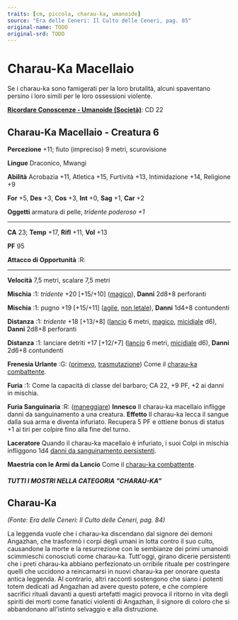 ```yaml
---
traits: [cm, piccola, charau-ka, umanoide]
source: "Era delle Ceneri: Il Culto delle Ceneri, pag. 85"
original-name: TODO
original-srd: TODO
---
```


# Charau-Ka Macellaio

Se i charau-ka sono famigerati per la loro brutalità, alcuni spaventano persino
i loro simili per le loro ossessioni violente.

**[Ricordare Conoscenze - Umanoide (Società)](/azioni/abilita/ricordare-conoscenze)**:
CD 22

## Charau-Ka Macellaio - Creatura 6

**Percezione** +11; fiuto (impreciso) 9 metri, scurovisione

**Lingue** Draconico, Mwangi

**Abilità** Acrobazia +11, Atletica +15, Furtività +13, Intimidazione +14,
Religione +9

**For** +5, **Des** +3, **Cos** +3, **Int** +0, **Sag** +1, **Car** +2

**Oggetti** armatura di pelle, _tridente poderoso +1_

---

**CA** 23; **Temp** +17, **Rifl** +11, **Vol** +13

**PF** 95

**Attacco di Opportunità** :R:

---

**Velocità** 7,5 metri, scalare 7,5 metri

**Mischia** :1: _tridente_ +20 \[+15/+10] ([magico](/tratti/magico)), **Danni**
2d8+8 perforanti

**Mischia** :1: pugno +19 \[+15/+11] ([agile](/tratti/agile),
[non letale](/tratti/non-letale)), **Danni** 1d4+8 contundenti

**Distanza** :1: _tridente_ +18 \[+13/+8] ([lancio](/tratti/lancio) 6 metri,
[magico](/tratti/magico), [micidiale](/tratti/micidiale) d6), **Danni** 2d8+8
perforanti

**Distanza** :1: lanciare detriti +17 \[+12/+7] ([lancio](/tratti/lancio) 6
metri, [micidiale](/tratti/micidiale) d6), **Danni** 2d6+8 contundenti

**Frenesia Urlante** :G: ([primevo](/tratti/primevo),
[trasmutazione](/tratti/trasmutazione)) Come il
[charau-ka combattente](/creature/charau-ka-combattente).

**Furia** :1: Come la capacità di classe del barbaro; CA 22, +9 PF, +2 ai danni
in mischia.

**Furia Sanguinaria** :R: ([maneggiare](/tratti/maneggiare)) **Innesco** Il
charau-ka macellaio infligge danni da sanguinamento a una creatura. **Effetto**
Il charau-ka lecca il sangue dalla sua arma e diventa infuriato. Recupera 5 PF e
ottiene bonus di status +1 ai tiri per colpire fino alla fine del turno.

**Laceratore** Quando il charau-ka macellaio è infuriato, i suoi Colpi in
mischia infliggono 1d4
[danni da sanguinamento persistenti](/condizioni/danno-persistente).

**Maestria con le Armi da Lancio** Come il
[charau-ka combattente](/creature/charau-ka-combattente).

##### TUTTI I MOSTRI NELLA CATEGORIA "CHARAU-KA"

## **Charau-Ka**

_(Fonte: Era delle Ceneri: Il Culto delle Ceneri, pag. 84)_

La leggenda vuole che i charau-ka discendano dal signore dei demoni Angazhan,
che trasformò i corpi degli umani in lotta contro il suo culto, causandone la
morte e la resurrezione con le sembianze dei primi umanoidi scimmieschi
conosciuti come charau-ka. Tutt'oggi, girano dicerie persistenti che i preti
charau-ka abbiano perfezionato un orribile rituale per costringere quelli che
uccidono a reincarnarsi in nuovi charau-ka per onorare questa antica leggenda.
Al contrario, altri racconti sostengono che siano i potenti totem dedicati ad
Angazhan ad avere questo potere, e che compiere sacrifici rituali davanti a
questi artefatti magici provoca il ritorno in vita degli spiriti dei morti come
fanatici violenti di Angazhan, il signore di coloro che si abbandonano
all'istinto selvaggio e alla distruzione.
